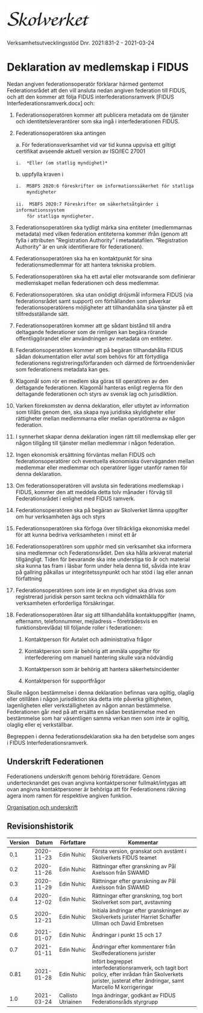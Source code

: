 ![Skolverket](media/Skolverket.png)

Verksamhetsutvecklingsstöd Dnr. 2021:831-2 - 2021-03-24


# Deklaration av medlemskap i FIDUS

Nedan angiven federationsoperatör förklarar härmed gentemot Federationsrådet att
den vill ansluta nedan angiven federation till FIDUS, och att den kommer att
följa FIDUS interfederationsramverk [FIDUS Interfederationsramverk.docx] och:

1.  Federationsoperatören kommer att publicera metadata om de tjänster och
    identitetsleverantörer som ska ingå i interfederationen FIDUS.

2.  Federationsoperatören ska antingen

    a.  För federationsverksamhet vid var tid kunna uppvisa ett giltigt
        certifikat avseende aktuell version av ISO/IEC 27001

        i.  *Eller (om statlig myndighet)*

    b.  uppfylla kraven i

        i.  MSBFS 2020:6 föreskrifter om informationssäkerhet för statliga
            myndigheter

        ii.  MSBFS 2020:7 Föreskrifter om säkerhetsåtgärder i informationssystem
            för statliga myndigheter.

3.  Federationsoperatören ska tydligt märka sina entiteter (medlemmarnas
    metadata) med vilken federation entiteterna kommer ifrån (genom att fylla i
    attributen ”Registration Authority” i metadatafilen. ”Registration
    Authority” är en unik identifierare för federationen).

4.  Federationsoperatören ska ha en kontaktpunkt för sina federationsmedlemmar
    för att hantera tekniska problem.

5.  Federationsoperatören ska ha ett avtal eller motsvarande som definierar
    medlemskapet mellan federationen och dess medlemmar.

6.  Federationsoperatören. ska utan onödigt dröjsmål informera FIDUS (via
    federationsrådet samt support) om förhållanden som påverkar
    federationsoperatörens möjligheter att tillhandahålla sina tjänster på ett
    tillfredsställande sätt.

7.  Federationsoperatören kommer att ge sådant bistånd till andra deltagande
    federationer som de rimligen kan begära rörande offentliggörandet eller
    användningen av metadata om entiteter.

8.  Federationsoperatören kommer att på begäran tillhandahålla FIDUS sådan
    dokumentation eller avtal som behövs för att förtydliga federationens
    registreringsförfaranden och därmed de förtroendenivåer som federationens
    metadata kan ges.

9.  Klagomål som rör en medlem ska göras till operatören av den deltagande
    federationen. Klagomål hanteras enligt reglerna för den deltagande
    federationen och styrs av svensk lag och jurisdiktion.

10. Varken förekomsten av denna deklaration, eller utbytet av information som
    tillåts genom den, ska skapa nya juridiska skyldigheter eller rättigheter
    mellan medlemmarna eller mellan operatörerna av någon federation.

1.  I synnerhet skapar denna deklaration ingen rätt till medlemskap eller ger
    någon tillgång till tjänster mellan medlemmar i någon federation.

2.  Ingen ekonomisk ersättning förväntas mellan FIDUS och federationsoperatörer
    och eventuella ekonomiska överväganden mellan medlemmar eller medlemmar och
    operatörer ligger utanför ramen för denna deklaration.

3.  Om federationsoperatören vill avsluta sin federations medlemskap i FIDUS,
    kommer den att meddela detta tolv månader i förväg till Federationsrådet i
    enlighet med FIDUS ramverk.

4.  Federationsoperatören ska på begäran av Skolverket lämna uppgifter om hur
    verksamheten ägs och styrs

5.  Federationsoperatören ska förfoga över tillräckliga ekonomiska medel för att
    kunna bedriva verksamheten i minst ett år

6.  Federationsoperatören som upphör med sin verksamhet ska informera sina
    medlemmar och Federationsrådet. Den ska hålla arkiverat material
    tillgängligt. Tiden för bevarande ska inte understiga tio år och material
    ska kunna tas fram i läsbar form under hela denna tid, såvida inte krav på
    gallring påkallas ur integritetssynpunkt och har stöd i lag eller annan
    författning

7.  Federationsoperatören som inte är en myndighet ska drivas som registrerad
    juridisk person samt teckna och vidmakthålla för verksamheten erforderliga
    försäkringar.

8.  Federationsoperatören åtar sig att tillhandahålla kontaktuppgifter (namn,
    efternamn, telefonnummer, mejladress – företrädesvis en funktionsbrevlåda)
    till följande roller i federationen:

    1.  Kontaktperson för Avtalet och administrativa frågor

    2.  Kontaktperson som är behörig att anmäla uppgifter för interfederering om
        manuell hantering skulle vara nödvändig

    3.  Kontaktperson som är behörig att hantera säkerhetsincidenter

    4.  Kontaktperson för supportfrågor

Skulle någon bestämmelse i denna deklaration befinnas vara ogiltig, olaglig
eller otillåten i någon jurisdiktion ska detta inte påverka giltigheten,
lagenligheten eller verkställigheten av någon annan bestämmelse. Federationen
går med på att ersätta en sådan bestämmelse med en bestämmelse som har
väsentligen samma verkan men som inte är ogiltig, olaglig eller ej verkställbar.

Begreppen i denna federationsdeklaration ska ha den betydelse som anges i
FIDUS Interfederationsramverk.

## Underskrift Federationen

Federationens underskrift genom behörig företrädare. Genom undertecknandet
ges ovan angivna kontaktpersoner fullmakt/intygas att ovan angivna
kontaktpersoner är behöriga att för Federationens räkning agera inom ramen
för respektive angiven funktion.

[Organisation och underskrift](media/FIDUS_Deklaration_Underskriftsfalt.png)

## Revisionshistorik

| Version           | Datum      | Författare         | Kommentar                                                                                                                                                         |
|-------------------|------------|--------------------|-------------------------------------------------------------------------------------------------------------------------------------------------------------------|
| 0.1               | 2020-11-23 | Edin Nuhic         | Första version, granskat och avstämt i Skolverkets FIDUS teamet                                                                                                   |
| 0.2               | 2020-11-26 | Edin Nuhic         | Rättningar efter granskning av Pål Axelsson från SWAMID                                                                                                           |
| 0.3               | 2020-11-29 | Edin Nuhic         | Rättningar efter granskning av Pål Axelsson från SWAMID                                                                                                           |
| 0.4               | 2020-12-02 | Edin Nuhic         | Rättningar efter granskning, tog bort Skolverket som part, avstavning                                                                                             |
| 0.5               | 2020-12-21 | Edin Nuhic         | Initiala ändringar efter granskningen av Skolverkets jurister Harriet Schaffer Ullman och David Embretsen                                                         |
| 0.6               | 2021-01-07 | Edin Nuhic         | Ändringar i punkt 15 och 17                                                                                                                                       |
| 0.7               | 2021-01-11 | Edin Nuhic         | Ändringar efter kommentarer från Skolfederationens jurister                                                                                                       |
| 0.81              | 2021-01-28 | Edin Nuhic         | Infört begreppet interfederationsramverk, och tagit bort policy, efter inrådan från Skolverkets jurister, justerat efter ändringar, samt Marcello M korrigeringar |
| 1.0               | 2021-03-24 | Callisto Utriainen | Inga ändringar, godkänt av FIDUS Federationsråds styrgrupp                                                                                                        |
